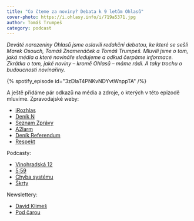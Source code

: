 ```yaml
---
title: "Co čteme za noviny? Debata k 9 letům Ohlasů"
cover-photo: https://i.ohlasy.info/i/719a5371.jpg
author: Tomáš Trumpeš
category: podcast
---
```


*Deváté narozeniny Ohlasů jsme oslavili redakční debatou, ke které se sešli Marek Osouch, Tomáš Znamenáček a Tomáš Trumpeš. Mluvili jsme o tom, jaká média a které novináře sledujeme a odkud čerpáme informace. Zkrátka o tom, jaké noviny – kromě Ohlasů – máme rádi. A taky trochu o budoucnosti novinařiny.*

{% spotify_episode id="3zDlaT4PNKvNDYvtWnppTA" /%}

A ještě přidáme pár odkazů na média a zdroje, o kterých v této epizodě mluvíme. Zpravodajské weby:

* [iRozhlas](https://www.irozhlas.cz)
* [Deník N](https://denikn.cz)
* [Seznam Zprávy](https://www.seznamzpravy.cz)
* [A2larm](https://a2larm.cz)
* [Deník Referendum](https://denikreferendum.cz)
* [Respekt](https://www.respekt.cz)

Podcasty:

* [Vinohradská 12](https://www.irozhlas.cz/vinohradska12)
* [5:59](https://www.seznamzpravy.cz/sekce/audio-podcast-5-59-452)
* [Chyba systému](https://plus.rozhlas.cz/chyba-systemu-8662740)
* [Škrty](https://denikreferendum.cz/tema/podcast-skrty)

Newslettery:

* [David Klimeš](https://davidklimes.cz)
* [Pod čarou](https://www.seznamzpravy.cz/tag/pod-carou-61945)
